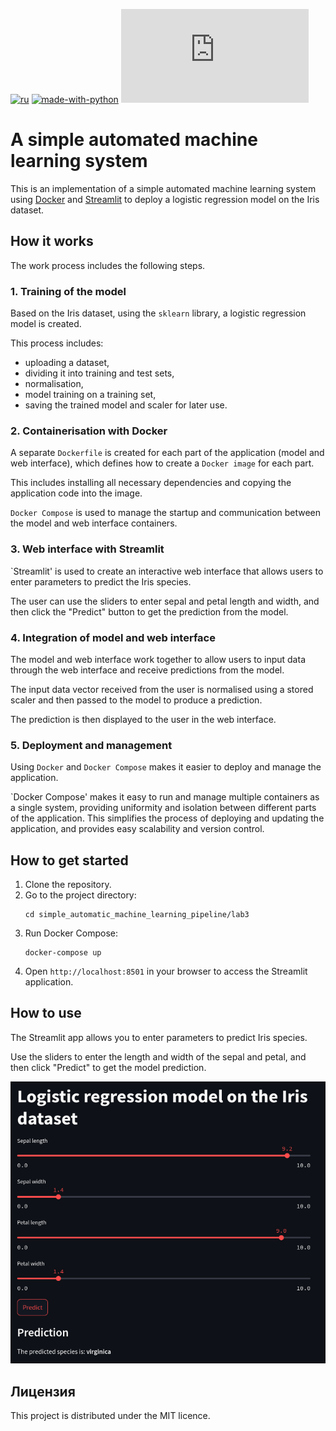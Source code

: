 [![ru](https://img.shields.io/badge/lang-ru-red.svg)](README.ru.md)
[![made-with-python](https://img.shields.io/badge/Made%20with-Python-1f425f.svg)](https://www.python.org/)
[![GitHub license](https://badgen.net/github/license/Naereen/Strapdown.js)](https://github.com/italian/simple_automatic_machine_learning_pipeline/blob/main/LICENSE)

# A simple automated machine learning system

This is an implementation of a simple automated machine learning system using [Docker](https://www.docker.com) and [Streamlit](https://streamlit.io) to deploy a logistic regression model on the Iris dataset.

## How it works

The work process includes the following steps.

### 1. Training of the model

Based on the Iris dataset, using the `sklearn` library, a logistic regression model is created.

This process includes:
- uploading a dataset,
- dividing it into training and test sets,
- normalisation,
- model training on a training set,
- saving the trained model and scaler for later use.

### 2. Containerisation with Docker

A separate `Dockerfile` is created for each part of the application (model and web interface), which defines how to create a `Docker image` for each part.

This includes installing all necessary dependencies and copying the application code into the image.

`Docker Compose` is used to manage the startup and communication between the model and web interface containers.

### 3. Web interface with Streamlit

`Streamlit' is used to create an interactive web interface that allows users to enter parameters to predict the Iris species.

The user can use the sliders to enter sepal and petal length and width, and then click the "Predict" button to get the prediction from the model.

### 4. Integration of model and web interface

The model and web interface work together to allow users to input data through the web interface and receive predictions from the model.

The input data vector received from the user is normalised using a stored scaler and then passed to the model to produce a prediction.

The prediction is then displayed to the user in the web interface.

### 5. Deployment and management

Using `Docker` and `Docker Compose` makes it easier to deploy and manage the application.

`Docker Compose' makes it easy to run and manage multiple containers as a single system, providing uniformity and isolation between different parts of the application. This simplifies the process of deploying and updating the application, and provides easy scalability and version control.

## How to get started

1. Clone the repository.
2. Go to the project directory:
    ```shell
    cd simple_automatic_machine_learning_pipeline/lab3
    ```
3. Run Docker Compose:
    ```shell
    docker-compose up
    ```
4. Open `http://localhost:8501` in your browser to access the Streamlit application.

## How to use

The Streamlit app allows you to enter parameters to predict Iris species.

Use the sliders to enter the length and width of the sepal and petal, and then click "Predict" to get the model prediction.

![Application screenshot](./screenshots/app.png)

## Лицензия

This project is distributed under the MIT licence.